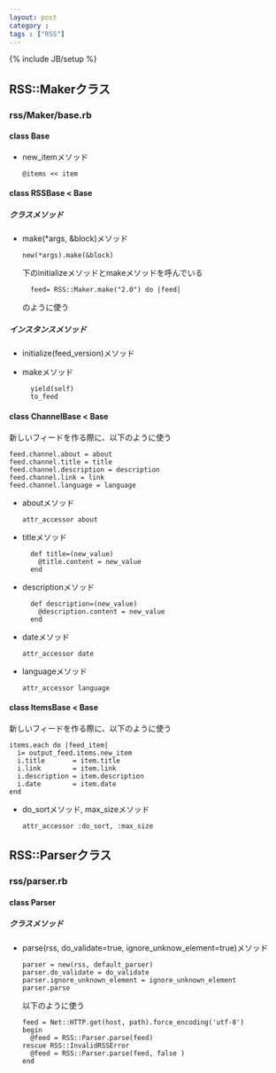 ```yaml
---
layout: post
category : 
tags : ["RSS"]
---
```

{% include JB/setup %}

## RSS::Makerクラス
### rss/Maker/base.rb
#### class Base
- new_itemメソッド

	`@items << item`

#### class RSSBase < Base
##### クラスメソッド
- make(*args, &block)メソッド

	`new(*args).make(&block)`
	
	下のinitializeメソッドとmakeメソッドを呼んでいる
	
		feed= RSS::Maker.make("2.0") do |feed|
	
	のように使う

##### インスタンスメソッド
- initialize(feed_version)メソッド
- makeメソッド

		yield(self)
		to_feed

#### class ChannelBase < Base

新しいフィードを作る際に、以下のように使う

    feed.channel.about = about
    feed.channel.title = title
    feed.channel.description = description
    feed.channel.link = link
    feed.channel.language = language

- aboutメソッド

	`attr_accessor about`

- titleメソッド
	
	    def title=(new_value)
    	  @title.content = new_value
    	end
	
- descriptionメソッド

	    def description=(new_value)
    	  @description.content = new_value
    	end

- dateメソッド

	`attr_accessor date`
	
- languageメソッド

	`attr_accessor language`
	
#### class ItemsBase < Base

新しいフィードを作る際に、以下のように使う

    items.each do |feed_item|
      i= output_feed.items.new_item
      i.title       = item.title
      i.link        = item.link
      i.description = item.description
      i.date        = item.date
    end

- do_sortメソッド, max_sizeメソッド

	`attr_accessor :do_sort, :max_size`

## RSS::Parserクラス
### rss/parser.rb
#### class Parser
##### クラスメソッド
- parse(rss, do_validate=true, ignore_unknow_element=true)メソッド

      parser = new(rss, default_parser)
      parser.do_validate = do_validate
      parser.ignore_unknown_element = ignore_unknown_element
      parser.parse

	以下のように使う
	
	  feed = Net::HTTP.get(host, path).force_encoding('utf-8')
	  begin
        @feed = RSS::Parser.parse(feed)
      rescue RSS::InvalidRSSError
        @feed = RSS::Parser.parse(feed, false )
      end